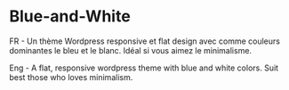 Blue-and-White
==============

FR - Un thème Wordpress responsive et flat design avec comme couleurs dominantes le bleu et le blanc. Idéal si vous aimez le minimalisme.

Eng - A flat, responsive wordpress theme with blue and white colors. Suit best those who loves minimalism.






